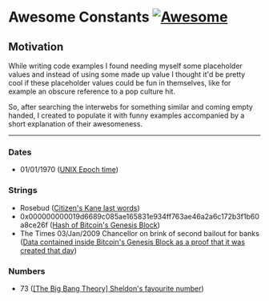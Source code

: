 # Awesome Constants [![Awesome](https://awesome.re/badge.svg)](https://awesome.re)

## Motivation
While writing code examples I found needing myself some placeholder values and instead of using some made up value I thought it'd be pretty cool if these placeholder values could be fun in themselves, like for example an obscure reference to a pop culture hit.

So, after searching the interwebs for something similar and coming empty handed, I created to populate it with funny examples accompanied by a short explanation of their awesomeness.

---

### Dates
- 01/01/1970 ([UNIX Epoch time](https://en.wikipedia.org/wiki/Unix_time))

### Strings
- Rosebud ([Citizen's Kane last words](https://en.wikipedia.org/wiki/Citizen_Kane#Plot))
- 0x000000000019d6689c085ae165831e934ff763ae46a2a6c172b3f1b60a8ce26f ([Hash of Bitcoin's Genesis Block](https://en.bitcoin.it/wiki/Genesis_block))
- The Times 03/Jan/2009 Chancellor on brink of second bailout for banks ([Data contained inside Bitcoin's Genesis Block as a proof that it was created that day](https://en.bitcoin.it/wiki/Genesis_block))

### Numbers
- 73 ([[The Big Bang Theory] Sheldon's favourite number](http://bigbangtheory.wikia.com/wiki/73))
